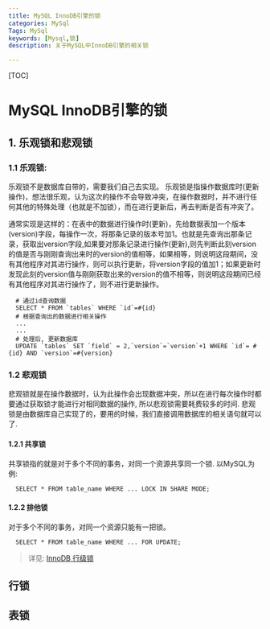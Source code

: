 ```yaml
---
title: MySQL InnoDB引擎的锁
categories: MySql
Tags: MySql
keywords: [Mysql,锁]
description: 关于MySQL中InnoDB引擎的相关锁

---
```


[TOC]

# MySQL InnoDB引擎的锁

## 1. 乐观锁和悲观锁 
### 1.1 乐观锁:
  乐观锁不是数据库自带的，需要我们自己去实现。
  乐观锁是指操作数据库时(更新操作)，想法很乐观，认为这次的操作不会导致冲突，在操作数据时，并不进行任何其他的特殊处理（也就是不加锁），而在进行更新后，再去判断是否有冲突了。
  
  通常实现是这样的：在表中的数据进行操作时(更新)，先给数据表加一个版本(version)字段，每操作一次，将那条记录的版本号加1。也就是先查询出那条记录，获取出version字段,如果要对那条记录进行操作(更新),则先判断此刻version的值是否与刚刚查询出来时的version的值相等，如果相等，则说明这段期间，没有其他程序对其进行操作，则可以执行更新，将version字段的值加1；如果更新时发现此刻的version值与刚刚获取出来的version的值不相等，则说明这段期间已经有其他程序对其进行操作了，则不进行更新操作。
  ```mysql
    # 通过id查询数据
    SELECT * FROM `tables` WHERE `id`=#{id}
    # 根据查询出的数据进行相关操作
    ...
    ...
    # 处理后, 更新数据库
    UPDATE `tables` SET `field` = 2,`version`=`version`+1 WHERE `id`= #{id} AND `version`=#{version}
  ```

### 1.2 悲观锁
  悲观锁就是在操作数据时，认为此操作会出现数据冲突，所以在进行每次操作时都要通过获取锁才能进行对相同数据的操作, 所以悲观锁需要耗费较多的时间.
  悲观锁是由数据库自己实现了的，要用的时候，我们直接调用数据库的相关语句就可以了.
  
#### 1.2.1 共享锁
  共享锁指的就是对于多个不同的事务，对同一个资源共享同一个锁. 以MySQL为例:
  ```mysql
    SELECT * FROM table_name WHERE ... LOCK IN SHARE MODE;
  ```
#### 1.2.2 排他锁
  对于多个不同的事务，对同一个资源只能有一把锁。
  ```mysql
    SELECT * FROM table_name WHERE ... FOR UPDATE;
  ```
  > 详见: [InnoDB 行级锁](http://blog.csdn.net/zhll3377/article/details/8669216)

## 行锁

## 表锁